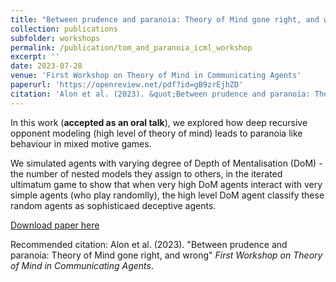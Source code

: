 ```yaml
---
title: "Between prudence and paranoia: Theory of Mind gone right, and wrong"
collection: publications
subfolder: workshops
permalink: /publication/tom_and_paranoia_icml_workshop
excerpt: ''
date: 2023-07-28
venue: 'First Workshop on Theory of Mind in Communicating Agents'
paperurl: 'https://openreview.net/pdf?id=gB9zrEjhZD'
citation: 'Alon et al. (2023). &quot;Between prudence and paranoia: Theory of Mind gone right, and wrong.&quot; <i>First Workshop on Theory of Mind in Communicating Agents</i>.'
---
```

In this work (**accepted as an oral talk**), we explored how deep recursive opponent modeling (high level of theory of mind) leads to paranoia like behaviour in mixed motive games.

We simulated agents with varying degree of Depth of Mentalisation (DoM) - the number of nested models they assign to others, in the iterated ultimatum game to show that when very high DoM agents interact with very simple agents (who play randomlly), the high level DoM agent classify these random agents as sophisticaed deceptive agents.

[Download paper here](https://openreview.net/pdf?id=gB9zrEjhZD)

Recommended citation: Alon et al. (2023). "Between prudence and paranoia: Theory of Mind gone right, and wrong" <i>First Workshop on Theory of Mind in Communicating Agents</i>.